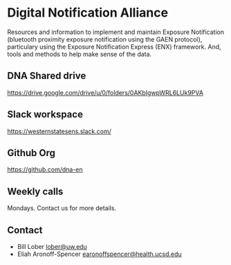 # Digital Notification Alliance

Resources and information to implement and maintain Exposure Notification (bluetooth proximity exposure notification using the GAEN protocol), particulary using the Exposure Notification Express (ENX) framework.  And, tools and methods to help make sense of the data.

## DNA Shared drive 
<a href="
https://drive.google.com/drive/u/0/folders/0AKbIgwpWRL6LUk9PVA
         " target="_blank">
https://drive.google.com/drive/u/0/folders/0AKbIgwpWRL6LUk9PVA
</a>


## Slack workspace
<a href="
https://app.slack.com/client/T01UC21BPEW/C01V1RMSAJC
         " target="_blank">
https://westernstatesens.slack.com/
</a>

## Github Org 
<a href="
https://github.com/dna-en
         " target="_blank">
https://github.com/dna-en
</a>

## Weekly calls

Mondays.  Contact us for more details.

## Contact

   * Bill Lober <a href="mailto:lober@uw.edu">lober@uw.edu
   * Eliah Aronoff-Spencer <a href="mailto:earonoffspencer@health.ucsd.edu">earonoffspencer@health.ucsd.edu

       
